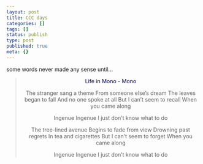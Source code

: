 ```yaml
---
layout: post
title: CCC days
categories: []
tags: []
status: publish
type: post
published: true
meta: {}
---
```

some words never made any sense until...
<blockquote>
<p align="center"><font color="#000066">Life in Mono - Mono</font></p>

<p align="center">The stranger sang a theme
From someone else’s dream
The leaves began to fall
And no one spoke at all
But I can’t seem to recall
When you came along

<p align="center">Ingenue Ingenue
I just don’t know what to do

<p align="center">The tree-lined avenue
Begins to fade from view
Drowning past regrets
In tea and cigarettes
But I can’t seem to forget
When you came along

<p align="center">Ingenue Ingenue
I just don’t know what to do</blockquote>
